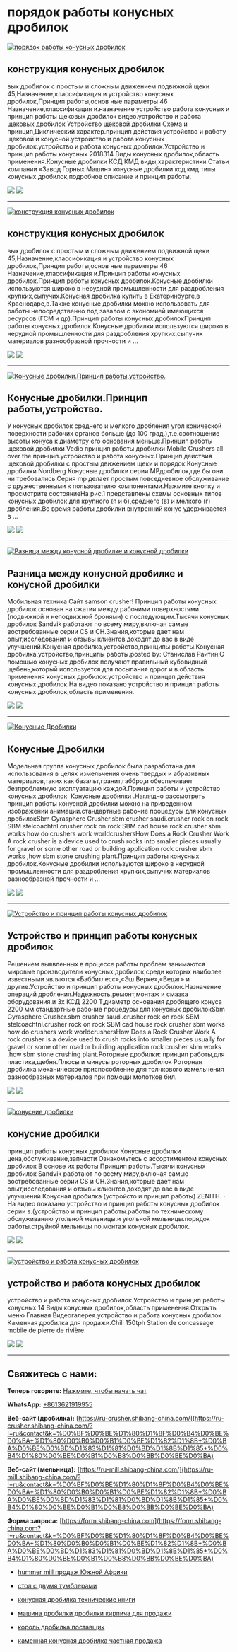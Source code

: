 # порядок работы конусных дробилок

<a href="https://swt.shibang-china.com/?l=ru&img&k=%D0%BF%D0%BE%D1%80%D1%8F%D0%B4%D0%BE%D0%BA+%D1%80%D0%B0%D0%B1%D0%BE%D1%82%D1%8B+%D0%BA%D0%BE%D0%BD%D1%83%D1%81%D0%BD%D1%8B%D1%85+%D0%B4%D1%80%D0%BE%D0%B1%D0%B8%D0%BB%D0%BE%D0%BA" target="_blank">![порядок работы конусных дробилок](http://static.shibang-china.com/all-800x300/725.jpg)</a>

## конструкция конусных дробилок
вых дробилок с простым и сложным движением подвижной щеки 45,Назначение,классификация и устройство конусных дробилок,Принцип работы,основ ные параметры 46 Назначение,классификация и.назначение устройство работа конусных и принцип работы щековых дробилок видео.устройство и работа щековых дробилок Устройство щековой дробилки Схема и принцип,Циклический характер.принцип действия устройство и работу щековой и конусной.устройство и работа конусных дробилок.устройство и работа конусных дробилок.Устройство и принцип работы конусных 2018314 Виды конусных дробилок,область применения.Конусные дробилки КСД КМД виды,характеристики Статьи компании &#171;Завод Горных Машин&#187; конусные дробилки ксд кмд.типы конусных дробилок,подробное описание и принцип работы.


<a href="https://whatsapp.shibangsoft.com/WhatsApp.php" target="_blank" title="WhatsApp">![](http://static.shibang-china.com/icon/whatsapp.png)</a> <a href="https://swt.shibang-china.com/?l=ru&icon&k=%D0%BF%D0%BE%D1%80%D1%8F%D0%B4%D0%BE%D0%BA+%D1%80%D0%B0%D0%B1%D0%BE%D1%82%D1%8B+%D0%BA%D0%BE%D0%BD%D1%83%D1%81%D0%BD%D1%8B%D1%85+%D0%B4%D1%80%D0%BE%D0%B1%D0%B8%D0%BB%D0%BE%D0%BA" target="_blank">![](http://static.shibang-china.com/icon/chat-ru.png)</a>

---

<a href="https://swt.shibang-china.com/?l=ru&img&k=%D0%BF%D0%BE%D1%80%D1%8F%D0%B4%D0%BE%D0%BA+%D1%80%D0%B0%D0%B1%D0%BE%D1%82%D1%8B+%D0%BA%D0%BE%D0%BD%D1%83%D1%81%D0%BD%D1%8B%D1%85+%D0%B4%D1%80%D0%BE%D0%B1%D0%B8%D0%BB%D0%BE%D0%BA" target="_blank">![конструкция конусных дробилок](http://static.shibang-china.com/all-800x300/799.jpg)</a>

## конструкция конусных дробилок
вых дробилок с простым и сложным движением подвижной щеки 45,Назначение,классификация и устройство конусных дробилок,Принцип работы,основ ные параметры 46 Назначение,классификация и.Принцип работы конусных дробилок.Принцип работы конусных дробилок.Конусные дробилки используются широко в нерудной промышленности для раздробления хрупких,сыпучих.Конусная дробилка купить в Екатеринбурге,в Краснодаре,в.Также конусные дробилки можно использовать для работы непосредственно под завалом с экономией имеющихся ресурсов (ГСМ и др).Принцип работы конусных дробилокПринцип работы конусных дробилок.Конусные дробилки используются широко в нерудной промышленности для раздробления хрупких,сыпучих материалов разнообразной прочности и …


<a href="https://whatsapp.shibangsoft.com/WhatsApp.php" target="_blank" title="WhatsApp">![](http://static.shibang-china.com/icon/whatsapp.png)</a> <a href="https://swt.shibang-china.com/?l=ru&icon&k=%D0%BF%D0%BE%D1%80%D1%8F%D0%B4%D0%BE%D0%BA+%D1%80%D0%B0%D0%B1%D0%BE%D1%82%D1%8B+%D0%BA%D0%BE%D0%BD%D1%83%D1%81%D0%BD%D1%8B%D1%85+%D0%B4%D1%80%D0%BE%D0%B1%D0%B8%D0%BB%D0%BE%D0%BA" target="_blank">![](http://static.shibang-china.com/icon/chat-ru.png)</a>

---

<a href="https://swt.shibang-china.com/?l=ru&img&k=%D0%BF%D0%BE%D1%80%D1%8F%D0%B4%D0%BE%D0%BA+%D1%80%D0%B0%D0%B1%D0%BE%D1%82%D1%8B+%D0%BA%D0%BE%D0%BD%D1%83%D1%81%D0%BD%D1%8B%D1%85+%D0%B4%D1%80%D0%BE%D0%B1%D0%B8%D0%BB%D0%BE%D0%BA" target="_blank">![Конусные дробилки.Принцип работы,устройство.](http://static.shibang-china.com/all-800x300/285.jpg)</a>

## Конусные дробилки.Принцип работы,устройство.
У конусных дробилок среднего и мелкого дробления угол конической поверхности рабочих органов больше (до 100 град.),т.е.соотношение высоты конуса к диаметру его основания меньше.Принцип работы щековой дробилки Vedio принцип работы дробилки Mobile Crushers all over the принцип.устройство и работа конусных.Принцип действия щековой дробилки с простым движением щеки и порядок.Конусные дробилки Nordberg Конусные дробилки серии MPдробилок,где бы они ни требовались.Серия mp делает простым повседневное обслуживание с дружественными к пользователю компонентами.Нажмите кнопку и просмотрите состояниеНа рис.1 представлены схемы основных типов конусных дробилок для крупного (я и б),среднего (в) и мелкого (г) дробления.Во время работы дробилки внутренний конус удерживается в …


<a href="https://whatsapp.shibangsoft.com/WhatsApp.php" target="_blank" title="WhatsApp">![](http://static.shibang-china.com/icon/whatsapp.png)</a> <a href="https://swt.shibang-china.com/?l=ru&icon&k=%D0%BF%D0%BE%D1%80%D1%8F%D0%B4%D0%BE%D0%BA+%D1%80%D0%B0%D0%B1%D0%BE%D1%82%D1%8B+%D0%BA%D0%BE%D0%BD%D1%83%D1%81%D0%BD%D1%8B%D1%85+%D0%B4%D1%80%D0%BE%D0%B1%D0%B8%D0%BB%D0%BE%D0%BA" target="_blank">![](http://static.shibang-china.com/icon/chat-ru.png)</a>

---

<a href="https://swt.shibang-china.com/?l=ru&img&k=%D0%BF%D0%BE%D1%80%D1%8F%D0%B4%D0%BE%D0%BA+%D1%80%D0%B0%D0%B1%D0%BE%D1%82%D1%8B+%D0%BA%D0%BE%D0%BD%D1%83%D1%81%D0%BD%D1%8B%D1%85+%D0%B4%D1%80%D0%BE%D0%B1%D0%B8%D0%BB%D0%BE%D0%BA" target="_blank">![Разница между конусной дробилке и конусной дробилки](http://static.shibang-china.com/all-800x300/1073.jpg)</a>

## Разница между конусной дробилке и конусной дробилки
Мобильная техника Сайт samson crusher! Принцип работы конусных дробилок основан на сжатии между рабочими поверхностями (подвижной и неподвижной бронями) с последующим.Тысячи конусных дробилок Sandvik работают по всему миру,включая самые востребованные серии CS и CH.Знания,которые дает нам опыт,исследования и отзывы клиентов доходят до вас в виде улучшений.Конусная дробилка,устройство,принципы работы.Конусная дробилка,устройство,принципы работы.posted by: Станислав Раитин.С помощью конусных дробилок получают правильный кубовидный щебень,который используется для посыпания дорог и в.область применения конусных дробилок.устройство и принцеп действия конусных дробилок.На видео показано устройство и принцип работы конусных дробилок,область применения.


<a href="https://whatsapp.shibangsoft.com/WhatsApp.php" target="_blank" title="WhatsApp">![](http://static.shibang-china.com/icon/whatsapp.png)</a> <a href="https://swt.shibang-china.com/?l=ru&icon&k=%D0%BF%D0%BE%D1%80%D1%8F%D0%B4%D0%BE%D0%BA+%D1%80%D0%B0%D0%B1%D0%BE%D1%82%D1%8B+%D0%BA%D0%BE%D0%BD%D1%83%D1%81%D0%BD%D1%8B%D1%85+%D0%B4%D1%80%D0%BE%D0%B1%D0%B8%D0%BB%D0%BE%D0%BA" target="_blank">![](http://static.shibang-china.com/icon/chat-ru.png)</a>

---

<a href="https://swt.shibang-china.com/?l=ru&img&k=%D0%BF%D0%BE%D1%80%D1%8F%D0%B4%D0%BE%D0%BA+%D1%80%D0%B0%D0%B1%D0%BE%D1%82%D1%8B+%D0%BA%D0%BE%D0%BD%D1%83%D1%81%D0%BD%D1%8B%D1%85+%D0%B4%D1%80%D0%BE%D0%B1%D0%B8%D0%BB%D0%BE%D0%BA" target="_blank">![Конусные Дробилки](http://static.shibang-china.com/all-800x300/272.jpg)</a>

## Конусные Дробилки
Модельная группа конусных дробилок была разработана для использования в целях измельчения очень твердых и абразивных материалов,таких как базальт,гранит,габбро,и обеспечивает безпроблемную эксплуатацию каждой.Принцип работы и устройство конусных дробилок ﻿ Конусные дробилки ﻿.Наглядно рассмотреть принцип работы конусной дробилки можно на приведенном изображении анимации.стандартные рабочие процедуры для конусных дробилокSbm Gyrasphere Crusher.sbm crusher saudi.crusher rock on rock SBM stelcoachtnl.crusher rock on rock SBM cad house rock crusher sbm works how do crushers work worldcrushersHow Does a Rock Crusher Work A rock crusher is a device used to crush rocks into smaller pieces usually for gravel or some other road or building application rock crusher sbm works ,how sbm stone crushing plant.Принцип работы конусных дробилок.Конусные дробилки используются широко в нерудной промышленности для раздробления хрупких,сыпучих материалов разнообразной прочности и …


<a href="https://whatsapp.shibangsoft.com/WhatsApp.php" target="_blank" title="WhatsApp">![](http://static.shibang-china.com/icon/whatsapp.png)</a> <a href="https://swt.shibang-china.com/?l=ru&icon&k=%D0%BF%D0%BE%D1%80%D1%8F%D0%B4%D0%BE%D0%BA+%D1%80%D0%B0%D0%B1%D0%BE%D1%82%D1%8B+%D0%BA%D0%BE%D0%BD%D1%83%D1%81%D0%BD%D1%8B%D1%85+%D0%B4%D1%80%D0%BE%D0%B1%D0%B8%D0%BB%D0%BE%D0%BA" target="_blank">![](http://static.shibang-china.com/icon/chat-ru.png)</a>

---

<a href="https://swt.shibang-china.com/?l=ru&img&k=%D0%BF%D0%BE%D1%80%D1%8F%D0%B4%D0%BE%D0%BA+%D1%80%D0%B0%D0%B1%D0%BE%D1%82%D1%8B+%D0%BA%D0%BE%D0%BD%D1%83%D1%81%D0%BD%D1%8B%D1%85+%D0%B4%D1%80%D0%BE%D0%B1%D0%B8%D0%BB%D0%BE%D0%BA" target="_blank">![Устройство и принцип работы конусных дробилок](http://static.shibang-china.com/all-800x300/1410.jpg)</a>

## Устройство и принцип работы конусных дробилок
Решением выявленных в процессе работы проблем занимаются мировые производители конусных дробилок,среди которых наиболее известными являются &#171;Баббитлесс&#187;,&#171;Эш Верке&#187;,&#171;Ведаг&#187; и другие.Устройство и принцип работы конусных дробилок.Назначение операций дробления.Надежность,ремонт,монтаж и смазка оборудования.и 3х КСД 2200 Т,диаметр основания дробящего конуса 2200 мм.стандартные рабочие процедуры для конусных дробилокSbm Gyrasphere Crusher.sbm crusher saudi.crusher rock on rock SBM stelcoachtnl.crusher rock on rock SBM cad house rock crusher sbm works how do crushers work worldcrushersHow Does a Rock Crusher Work A rock crusher is a device used to crush rocks into smaller pieces usually for gravel or some other road or building application rock crusher sbm works ,how sbm stone crushing plant.Роторные дробилки: принцип работы,для пластика,щебня.Плюсы и минусы роторных дробилок Роторная дробилка механическое приспособление для толчкового измельчения разнообразных материалов при помощи молотков бил.


<a href="https://whatsapp.shibangsoft.com/WhatsApp.php" target="_blank" title="WhatsApp">![](http://static.shibang-china.com/icon/whatsapp.png)</a> <a href="https://swt.shibang-china.com/?l=ru&icon&k=%D0%BF%D0%BE%D1%80%D1%8F%D0%B4%D0%BE%D0%BA+%D1%80%D0%B0%D0%B1%D0%BE%D1%82%D1%8B+%D0%BA%D0%BE%D0%BD%D1%83%D1%81%D0%BD%D1%8B%D1%85+%D0%B4%D1%80%D0%BE%D0%B1%D0%B8%D0%BB%D0%BE%D0%BA" target="_blank">![](http://static.shibang-china.com/icon/chat-ru.png)</a>

---

<a href="https://swt.shibang-china.com/?l=ru&img&k=%D0%BF%D0%BE%D1%80%D1%8F%D0%B4%D0%BE%D0%BA+%D1%80%D0%B0%D0%B1%D0%BE%D1%82%D1%8B+%D0%BA%D0%BE%D0%BD%D1%83%D1%81%D0%BD%D1%8B%D1%85+%D0%B4%D1%80%D0%BE%D0%B1%D0%B8%D0%BB%D0%BE%D0%BA" target="_blank">![конусние дробилки](http://static.shibang-china.com/all-800x300/539.jpg)</a>

## конусние дробилки
принцип работы конусных дробилок Конусные дробилки цена,обслуживание,запчасти Ознакомьтесь с ассортиментом конусных дробилок В основе их работы Принцип работы.Тысячи конусных дробилок Sandvik работают по всему миру,включая самые востребованные серии CS и CH.Знания,которые дает нам опыт,исследования и отзывы клиентов доходят до вас в виде улучшений.Конусная дробилка (устройсто и принцип работы) ZENITH.&nbsp;&#0183;&#32;На видео показано устройство и принцип работы конусных дробилок серии s.(устройство и принцип работы.работы по техническому обслуживанию угольной мельницы.и угольной мельницы.порядок работы.струйной мельницы по.монтаж конусных дробилок.


<a href="https://whatsapp.shibangsoft.com/WhatsApp.php" target="_blank" title="WhatsApp">![](http://static.shibang-china.com/icon/whatsapp.png)</a> <a href="https://swt.shibang-china.com/?l=ru&icon&k=%D0%BF%D0%BE%D1%80%D1%8F%D0%B4%D0%BE%D0%BA+%D1%80%D0%B0%D0%B1%D0%BE%D1%82%D1%8B+%D0%BA%D0%BE%D0%BD%D1%83%D1%81%D0%BD%D1%8B%D1%85+%D0%B4%D1%80%D0%BE%D0%B1%D0%B8%D0%BB%D0%BE%D0%BA" target="_blank">![](http://static.shibang-china.com/icon/chat-ru.png)</a>

---

<a href="https://swt.shibang-china.com/?l=ru&img&k=%D0%BF%D0%BE%D1%80%D1%8F%D0%B4%D0%BE%D0%BA+%D1%80%D0%B0%D0%B1%D0%BE%D1%82%D1%8B+%D0%BA%D0%BE%D0%BD%D1%83%D1%81%D0%BD%D1%8B%D1%85+%D0%B4%D1%80%D0%BE%D0%B1%D0%B8%D0%BB%D0%BE%D0%BA" target="_blank">![устройство и работа конусных дробилок](http://static.shibang-china.com/all-800x300/281.jpg)</a>

## устройство и работа конусных дробилок
устройство и работа конусных дробилок.Устройство и принцип работы конусных 14 Виды конусных дробилок,область применения.Открыть меню Главная Видеогалерея.устройство и работа конусных дробилок Каменная дробилка для продажи.Chili 150tph Station de concassage mobile de pierre de rivi&#232;re.

<a href="https://whatsapp.shibangsoft.com/WhatsApp.php" target="_blank" title="WhatsApp">![](http://static.shibang-china.com/icon/whatsapp.png)</a> <a href="https://swt.shibang-china.com/?l=ru&icon&k=%D0%BF%D0%BE%D1%80%D1%8F%D0%B4%D0%BE%D0%BA+%D1%80%D0%B0%D0%B1%D0%BE%D1%82%D1%8B+%D0%BA%D0%BE%D0%BD%D1%83%D1%81%D0%BD%D1%8B%D1%85+%D0%B4%D1%80%D0%BE%D0%B1%D0%B8%D0%BB%D0%BE%D0%BA" target="_blank">![](http://static.shibang-china.com/icon/chat-ru.png)</a>

---
## Свяжитесь с нами:

**Теперь говорите:** [Нажмите, чтобы начать чат](https://swt.shibang-china.com?l=ru&contact&k=%D0%BF%D0%BE%D1%80%D1%8F%D0%B4%D0%BE%D0%BA+%D1%80%D0%B0%D0%B1%D0%BE%D1%82%D1%8B+%D0%BA%D0%BE%D0%BD%D1%83%D1%81%D0%BD%D1%8B%D1%85+%D0%B4%D1%80%D0%BE%D0%B1%D0%B8%D0%BB%D0%BE%D0%BA)

**WhatsApp:**  [+8613621919955](https://whatsapp.shibangsoft.com/WhatsApp.php)

**Веб-сайт (дробилка):** [https://ru-crusher.shibang-china.com/](https://ru-crusher.shibang-china.com/?l=ru&contact&k=%D0%BF%D0%BE%D1%80%D1%8F%D0%B4%D0%BE%D0%BA+%D1%80%D0%B0%D0%B1%D0%BE%D1%82%D1%8B+%D0%BA%D0%BE%D0%BD%D1%83%D1%81%D0%BD%D1%8B%D1%85+%D0%B4%D1%80%D0%BE%D0%B1%D0%B8%D0%BB%D0%BE%D0%BA)

**Веб-сайт (мельница):** [https://ru-mill.shibang-china.com/](https://ru-mill.shibang-china.com/?l=ru&contact&k=%D0%BF%D0%BE%D1%80%D1%8F%D0%B4%D0%BE%D0%BA+%D1%80%D0%B0%D0%B1%D0%BE%D1%82%D1%8B+%D0%BA%D0%BE%D0%BD%D1%83%D1%81%D0%BD%D1%8B%D1%85+%D0%B4%D1%80%D0%BE%D0%B1%D0%B8%D0%BB%D0%BE%D0%BA)

**Форма запроса:** [https://form.shibang-china.com](https://form.shibang-china.com?l=ru&contact&k=%D0%BF%D0%BE%D1%80%D1%8F%D0%B4%D0%BE%D0%BA+%D1%80%D0%B0%D0%B1%D0%BE%D1%82%D1%8B+%D0%BA%D0%BE%D0%BD%D1%83%D1%81%D0%BD%D1%8B%D1%85+%D0%B4%D1%80%D0%BE%D0%B1%D0%B8%D0%BB%D0%BE%D0%BA)

* [hummer mill продаж Южной Африки](../125/hummer%20mill%20%D0%BF%D1%80%D0%BE%D0%B4%D0%B0%D0%B6%20%D0%AE%D0%B6%D0%BD%D0%BE%D0%B9%20%D0%90%D1%84%D1%80%D0%B8%D0%BA%D0%B8.md)

* [стол с двумя тумблерами](../124/%D1%81%D1%82%D0%BE%D0%BB%20%D1%81%20%D0%B4%D0%B2%D1%83%D0%BC%D1%8F%20%D1%82%D1%83%D0%BC%D0%B1%D0%BB%D0%B5%D1%80%D0%B0%D0%BC%D0%B8.md)

* [конусная дробилка технические книги](../123/%D0%BA%D0%BE%D0%BD%D1%83%D1%81%D0%BD%D0%B0%D1%8F%20%D0%B4%D1%80%D0%BE%D0%B1%D0%B8%D0%BB%D0%BA%D0%B0%20%D1%82%D0%B5%D1%85%D0%BD%D0%B8%D1%87%D0%B5%D1%81%D0%BA%D0%B8%D0%B5%20%D0%BA%D0%BD%D0%B8%D0%B3%D0%B8.md)

* [машина дробилки дробилки кирпича для продажи](../123/%D0%BC%D0%B0%D1%88%D0%B8%D0%BD%D0%B0%20%D0%B4%D1%80%D0%BE%D0%B1%D0%B8%D0%BB%D0%BA%D0%B8%20%D0%B4%D1%80%D0%BE%D0%B1%D0%B8%D0%BB%D0%BA%D0%B8%20%D0%BA%D0%B8%D1%80%D0%BF%D0%B8%D1%87%D0%B0%20%D0%B4%D0%BB%D1%8F%20%D0%BF%D1%80%D0%BE%D0%B4%D0%B0%D0%B6%D0%B8.md)

* [король дробилка поставщик](../125/%D0%BA%D0%BE%D1%80%D0%BE%D0%BB%D1%8C%20%D0%B4%D1%80%D0%BE%D0%B1%D0%B8%D0%BB%D0%BA%D0%B0%20%D0%BF%D0%BE%D1%81%D1%82%D0%B0%D0%B2%D1%89%D0%B8%D0%BA.md)

* [каменная конусная дробилка частная продажа](../122/%D0%BA%D0%B0%D0%BC%D0%B5%D0%BD%D0%BD%D0%B0%D1%8F%20%D0%BA%D0%BE%D0%BD%D1%83%D1%81%D0%BD%D0%B0%D1%8F%20%D0%B4%D1%80%D0%BE%D0%B1%D0%B8%D0%BB%D0%BA%D0%B0%20%D1%87%D0%B0%D1%81%D1%82%D0%BD%D0%B0%D1%8F%20%D0%BF%D1%80%D0%BE%D0%B4%D0%B0%D0%B6%D0%B0.md)